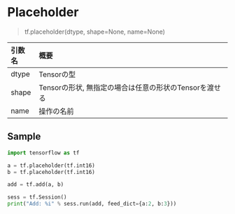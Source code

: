 
# Placeholder

> tf.placeholder(dtype, shape=None, name=None)


|引数名|概要|
|:--|:--|
| dtype | Tensorの型 |
| shape | Tensorの形状, 無指定の場合は任意の形状のTensorを渡せる |
| name | 操作の名前 |

## Sample

```python
import tensorflow as tf

a = tf.placeholder(tf.int16)
b = tf.placeholder(tf.int16)

add = tf.add(a, b)

sess = tf.Session()
print("Add: %i" % sess.run(add, feed_dict={a:2, b:3}))
```

